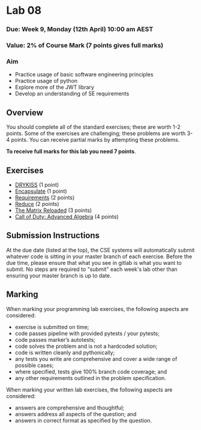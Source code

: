 # Lab 08

### Due: Week 9, Monday (12th April) 10:00 am AEST

### Value: 2% of Course Mark (7 points gives full marks)

### Aim

* Practice usage of basic software engineering principles
* Practice usage of python
* Explore more of the JWT library
* Develop an understanding of SE requirements

## Overview

You should complete all of the standard exercises; these are worth 1-2 points.
Some of the exercises are challenging; these problems are worth 3-4 points. You can receive partial marks by attempting these problems.

**To receive full marks for this lab you need 7 points**.

## Exercises

 * [DRYKISS](https://cgi.cse.unsw.edu.au/~cs1531/redirect/?path=COMP1531/21T1/students/_/lab08_drykiss) (1 point)
 * [Encapsulate](https://cgi.cse.unsw.edu.au/~cs1531/redirect/?path=COMP1531/21T1/students/_/lab08_encapsulate) (1 point)
 * [Requirements](https://cgi.cse.unsw.edu.au/~cs1531/redirect/?path=COMP1531/21T1/students/_/lab08_requirements) (2 points)
 * [Reduce](https://cgi.cse.unsw.edu.au/~cs1531/redirect/?path=COMP1531/21T1/students/_/lab08_reduce) (2 points)
 * [The Matrix Reloaded](https://cgi.cse.unsw.edu.au/~cs1531/redirect/?path=COMP1531/21T1/students/_/lab08_matrix) (3 points)
 * [Call of Duty: Advanced Algebra](https://cgi.cse.unsw.edu.au/~cs1531/redirect/?path=COMP1531/21T1/students/_/lab08_cod) (4 points)

## Submission Instructions

At the due date (listed at the top), the CSE systems will automatically submit whatever code is sitting in your master branch of each exercise. Before the due time, please ensure that what you see in gitlab is what you want to submit. No steps are required to "submit" each week's lab other than ensuring your master branch is up to date.

## Marking

When marking your programming lab exercises, the following aspects are considered:
* exercise is submitted on time;
* code passes pipeline with provided pytests / your pytests;
* code passes marker’s autotests;
* code solves the problem and is not a hardcoded solution;
* code is written cleanly and pythonically;
* any tests you write are comprehensive and cover a wide range of possible cases;
* where specified, tests give 100% branch code coverage; and
* any other requirements outlined in the problem specification.

When marking your written lab exercises, the following aspects are considered:
* answers are comprehensive and thoughtful;
* answers address all aspects of the question; and
* answers in correct format as specified by the question.
